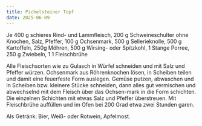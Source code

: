 ```yaml
---
title: Pichelsteiner Topf
date: 2025-06-09
---
```


Je 400 g schieres Rind- und Lammfleisch, 200 g Schweineschulter ohne Knochen, Salz, Pfeffer, 100 g Ochsenmark, 500 g Sellerieknolle, 500 g Kartoffeln, 250g Möhren, 500 g Wirsing- oder Spitzkohl, 1 Stange Porree, 250 g Zwiebeln, 1 1 Fleischbrühe

Alle Fleischsorten wie zu Gulasch in Würfel schneiden und mit Salz und Pfeffer würzen. Ochsenmark aus Röhrenknochen lösen, in Scheiben teilen und damit eine feuerfeste Form auslegen. Gemüse putzen, abwaschen und in Scheiben bzw. kleinere Stücke schneiden, dann alles gut vermischen und abwechselnd mit dem Fleisch über das Ochsen-mark in die Form schichten. Die einzelnen Schichten mit etwas Salz und Pfeffer überstreuen. Mit Fleischbrühe auffüllen und im Ofen bei 200 Grad etwa zwei Stunden garen.

Als Getränk: Bier, Weiß- oder Rotwein, Apfelmost.
